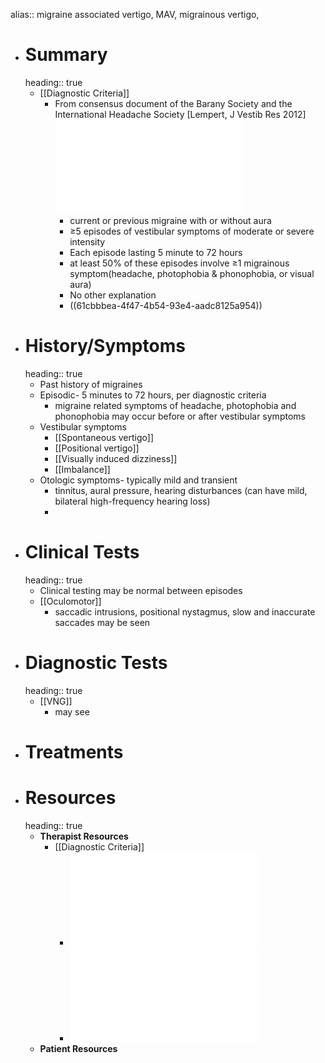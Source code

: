 alias:: migraine associated vertigo, MAV, migrainous vertigo,

- # Summary
  heading:: true
	- [[Diagnostic Criteria]]
		- From consensus document of the Barany Society and the International Headache Society [Lempert, J Vestib Res 2012] ![Vestibular Migraine Diagnostic Criteria.pdf](../assets/Vestibular_Migraine_Diagnostic_Criteria_1639521076649_0.pdf)
			- current or previous migraine with or without aura
			- ≥5 episodes of vestibular symptoms of moderate or severe intensity
			- Each episode lasting 5 minute  to 72 hours
			- at least 50% of these episodes involve ≥1 migrainous symptom(headache, photophobia & phonophobia, or visual aura)
			- No other explanation
			- ((61cbbbea-4f47-4b54-93e4-aadc8125a954))
- # History/Symptoms
  heading:: true
	- Past history of migraines
	- Episodic- 5 minutes to 72 hours, per diagnostic criteria
		- migraine related symptoms of headache, photophobia and phonophobia may occur before or after vestibular symptoms
	- Vestibular symptoms
		- [[Spontaneous vertigo]]
		- [[Positional vertigo]]
		- [[Visually induced dizziness]]
		- [[Imbalance]]
	- Otologic symptoms- typically mild and transient
		- tinnitus, aural pressure, hearing disturbances (can have mild, bilateral high-frequency hearing loss)
		-
- # Clinical Tests
  heading:: true
	- Clinical testing may be normal between episodes
	- [[Oculomotor]]
		- saccadic intrusions, positional nystagmus, slow and inaccurate saccades may be seen
- # Diagnostic Tests
  heading:: true
	- [[VNG]]
		- may see
- # Treatments
- # Resources
  heading:: true
	- **Therapist Resources**
		- [[Diagnostic Criteria]]
			- ![Vestibular migraine the most frequent entity of episodic vertigo_Dieterich_2016.pdf](../assets/Vestibular_migraine_the_most_frequent_entity_of_episodic_vertigo_1639699308935_0.pdf)
			- ![Vestibular Migraine Diagnostic Criteria_Lempert_2012.pdf](../assets/Vestibular_Migraine_Diagnostic_Criteria_1639521076649_0.pdf)
	- **Patient Resources**